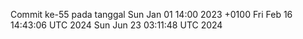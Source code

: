 Commit ke-55 pada tanggal Sun Jan 01 14:00 2023 +0100
Fri Feb 16 14:43:06 UTC 2024
Sun Jun 23 03:11:48 UTC 2024

